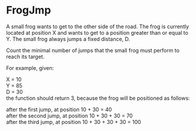 # FrogJmp
A small frog wants to get to the other side of the road. The frog is currently located at position X and wants to get to a position greater than or equal to Y. 
The small frog always jumps a fixed distance, D.

Count the minimal number of jumps that the small frog must perform to reach its target.

For example, given:  
  
  X = 10  
  Y = 85  
  D = 30  
the function should return 3, because the frog will be positioned as follows:  
  
after the first jump, at position 10 + 30 = 40   
after the second jump, at position 10 + 30 + 30 = 70  
after the third jump, at position 10 + 30 + 30 + 30 = 100  
